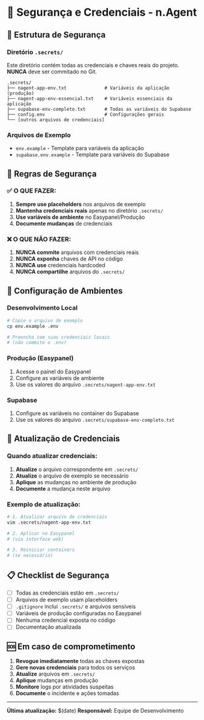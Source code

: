 # 🔐 Segurança e Credenciais - n.Agent

## 📁 Estrutura de Segurança

### Diretório `.secrets/`
Este diretório contém todas as credenciais e chaves reais do projeto. **NUNCA** deve ser commitado no Git.

```
.secrets/
├── nagent-app-env.txt              # Variáveis da aplicação (produção)
├── nagent-app-env-essencial.txt    # Variáveis essenciais da aplicação
├── supabase-env-completo.txt       # Todas as variáveis do Supabase
├── config.env                      # Configurações gerais
└── [outros arquivos de credenciais]
```

### Arquivos de Exemplo
- `env.example` - Template para variáveis da aplicação
- `supabase.env.example` - Template para variáveis do Supabase

## 🚨 Regras de Segurança

### ✅ O QUE FAZER:
1. **Sempre use placeholders** nos arquivos de exemplo
2. **Mantenha credenciais reais** apenas no diretório `.secrets/`
3. **Use variáveis de ambiente** no Easypanel/Produção
4. **Documente mudanças** de credenciais

### ❌ O QUE NÃO FAZER:
1. **NUNCA commite** arquivos com credenciais reais
2. **NUNCA exponha** chaves de API no código
3. **NUNCA use** credenciais hardcoded
4. **NUNCA compartilhe** arquivos do `.secrets/`

## 🔧 Configuração de Ambientes

### Desenvolvimento Local
```bash
# Copie o arquivo de exemplo
cp env.example .env

# Preencha com suas credenciais locais
# (não commite o .env)
```

### Produção (Easypanel)
1. Acesse o painel do Easypanel
2. Configure as variáveis de ambiente
3. Use os valores do arquivo `.secrets/nagent-app-env.txt`

### Supabase
1. Configure as variáveis no container do Supabase
2. Use os valores do arquivo `.secrets/supabase-env-completo.txt`

## 🔄 Atualização de Credenciais

### Quando atualizar credenciais:
1. **Atualize** o arquivo correspondente em `.secrets/`
2. **Atualize** o arquivo de exemplo se necessário
3. **Aplique** as mudanças no ambiente de produção
4. **Documente** a mudança neste arquivo

### Exemplo de atualização:
```bash
# 1. Atualizar arquivo de credenciais
vim .secrets/nagent-app-env.txt

# 2. Aplicar no Easypanel
# (via interface web)

# 3. Reiniciar containers
# (se necessário)
```

## 📋 Checklist de Segurança

- [ ] Todas as credenciais estão em `.secrets/`
- [ ] Arquivos de exemplo usam placeholders
- [ ] `.gitignore` inclui `.secrets/` e arquivos sensíveis
- [ ] Variáveis de produção configuradas no Easypanel
- [ ] Nenhuma credencial exposta no código
- [ ] Documentação atualizada

## 🆘 Em caso de comprometimento

1. **Revogue imediatamente** todas as chaves expostas
2. **Gere novas credenciais** para todos os serviços
3. **Atualize** arquivos em `.secrets/`
4. **Aplique** mudanças em produção
5. **Monitore** logs por atividades suspeitas
6. **Documente** o incidente e ações tomadas

---

**Última atualização:** $(date)
**Responsável:** Equipe de Desenvolvimento
